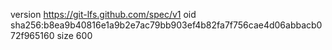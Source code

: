version https://git-lfs.github.com/spec/v1
oid sha256:b8ea9b40816e1a9b2e7ac79bb903ef4b82fa7f756cae4d06abbacb072f965160
size 600
